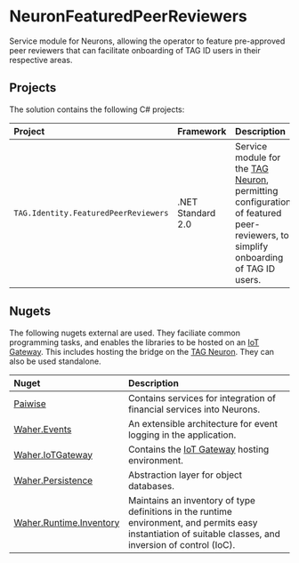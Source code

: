 # NeuronFeaturedPeerReviewers

Service module for Neurons, allowing the operator to feature pre-approved peer reviewers that can facilitate onboarding of 
TAG ID users in their respective areas.

## Projects

The solution contains the following C# projects:

| Project                              | Framework         | Description |
|:-------------------------------------|:------------------|:------------|
| `TAG.Identity.FeaturedPeerReviewers` | .NET Standard 2.0 | Service module for the [TAG Neuron](https://lab.tagroot.io/Documentation/Index.md), permitting configuration of featured peer-reviewers, to simplify onboarding of TAG ID users. |

## Nugets

The following nugets external are used. They faciliate common programming tasks, and
enables the libraries to be hosted on an [IoT Gateway](https://github.com/PeterWaher/IoTGateway).
This includes hosting the bridge on the [TAG Neuron](https://lab.tagroot.io/Documentation/Index.md).
They can also be used standalone.

| Nuget                                                                                              | Description |
|:---------------------------------------------------------------------------------------------------|:------------|
| [Paiwise](https://www.nuget.org/packages/Paiwise)                                                  | Contains services for integration of financial services into Neurons. |
| [Waher.Events](https://www.nuget.org/packages/Waher.Events/)                                       | An extensible architecture for event logging in the application. |
| [Waher.IoTGateway](https://www.nuget.org/packages/Waher.IoTGateway/)                               | Contains the [IoT Gateway](https://github.com/PeterWaher/IoTGateway) hosting environment. |
| [Waher.Persistence](https://www.nuget.org/packages/Waher.Persistence/)                             | Abstraction layer for object databases. |
| [Waher.Runtime.Inventory](https://www.nuget.org/packages/Waher.Runtime.Inventory/)                 | Maintains an inventory of type definitions in the runtime environment, and permits easy instantiation of suitable classes, and inversion of control (IoC). |
